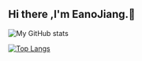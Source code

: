 ## Hi there ,I'm EanoJiang.🤡

![My GitHub stats](https://github-readme-stats.vercel.app/api?username=EanoJiang&show_icons=true&theme=graywhite)

[![Top Langs](https://github-readme-stats.vercel.app/api/top-langs/?username=EanoJiang)](https://github.com/anuraghazra/github-readme-stats)


